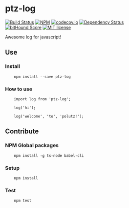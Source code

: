 # ptz-log

[![Build Status](https://travis-ci.org/polutz/ptz-log.svg)](https://travis-ci.org/polutz/ptz-log)
[![NPM](https://img.shields.io/npm/v/ptz-log.svg)](https://www.npmjs.com/package/ptz-log)
[![codecov.io](http://codecov.io/github/polutz/ptz-log/coverage.svg)](http://codecov.io/github/polutz/ptz-log)
[![Dependency Status](https://gemnasium.com/polutz/ptz-log.svg)](https://gemnasium.com/polutz/ptz-log)
[![bitHound Score](https://www.bithound.io/github/gotwarlost/istanbul/badges/score.svg)](https://www.bithound.io/github/polutz/ptz-log)
[![MIT license](http://img.shields.io/badge/license-MIT-brightgreen.svg)](http://opensource.org/licenses/MIT)

Awesome log for javascript!

## Use

### Install
```
    npm install --save ptz-log
```

### How to use
```
    import log from 'ptz-log';

    log('hi');

    log('welcome', 'to', 'polutz!');
```


## Contribute

### NPM Global packages
```
    npm install -g ts-node babel-cli
```

### Setup
```
    npm install   
```

### Test
```
    npm test
```
